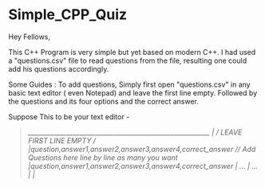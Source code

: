 # Simple_CPP_Quiz

Hey Fellows,

This C++ Program is very simple but yet based on modern C++. I had used a "questions.csv" file to read questions from the file, resulting one could add his questions accordingly.

Some Guides : 
To add questions, Simply first open "questions.csv" in any basic text editor ( even Notepad) and leave the first line empty.
Followed by the questions and its four options and the correct answer.

Suppose This to be your text editor -
>**_________________________________________________________
|   /* LEAVE FIRST LINE EMPTY */
|question,answer1,answer2,answer3,answer4,correct_answer                     // Add Questions here line by line as many you want
|question,answer1,answer2,answer3,answer4,correct_answer
| ...
| ...
|
|**
